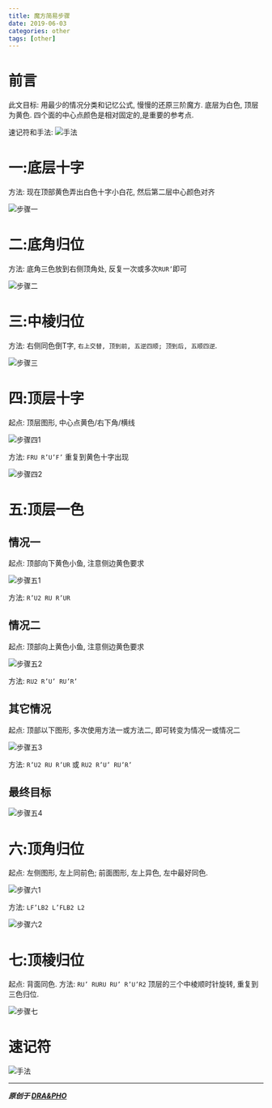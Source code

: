 ```yaml
---
title: 魔方简易步骤
date: 2019-06-03
categories: other
tags: [other]
---
```


# 前言
此文目标: 用最少的情况分类和记忆公式, 慢慢的还原三阶魔方.
底层为白色, 顶层为黄色. 四个面的中心点颜色是相对固定的,是重要的参考点.

速记符和手法:
![手法](https://draapho.github.io/images/1906/0_1.png)


# 一:底层十字
方法: 现在顶部黄色弄出白色十字小白花, 然后第二层中心颜色对齐

![步骤一](https://draapho.github.io/images/1906/1_1.png)


# 二:底角归位
方法: 底角三色放到右侧顶角处, 反复一次或多次`RUR’`即可

![步骤二](https://draapho.github.io/images/1906/2_1.png)


# 三:中棱归位
方法: 右侧同色倒T字, `右上交替, 顶到前, 五逆四顺; 顶到后, 五顺四逆`.

![步骤三](https://draapho.github.io/images/1906/3_1.png)


# 四:顶层十字
起点: 顶层图形, 中心点黄色/右下角/横线

![步骤四1](https://draapho.github.io/images/1906/4_1.png)

方法: `FRU R’U’F’` 重复到黄色十字出现

![步骤四2](https://draapho.github.io/images/1906/4_2.png)


# 五:顶层一色
## 情况一
起点: 顶部向下黄色小鱼, 注意侧边黄色要求

![步骤五1](https://draapho.github.io/images/1906/5_1.png)

方法: `R’U2 RU R’UR`

## 情况二
起点: 顶部向上黄色小鱼, 注意侧边黄色要求

![步骤五2](https://draapho.github.io/images/1906/5_2.png)

方法: `RU2 R’U’ RU’R’`

## 其它情况
起点: 顶部以下图形, 多次使用方法一或方法二, 即可转变为情况一或情况二

![步骤五3](https://draapho.github.io/images/1906/5_3.png)

方法: `R’U2 RU R’UR` 或 `RU2 R’U’ RU’R’`

## 最终目标

![步骤五4](https://draapho.github.io/images/1906/5_4.png)


# 六:顶角归位
起点: 左侧图形, 左上同前色; 前面图形, 左上异色, 左中最好同色.

![步骤六1](https://draapho.github.io/images/1906/6_1.png)

方法: `LF’LB2 L’FLB2 L2`

![步骤六2](https://draapho.github.io/images/1906/6_2.png)


# 七:顶棱归位
起点: 背面同色.
方法: `RU’ RURU RU’ R’U’R2` 顶层的三个中棱顺时针旋转, 重复到三色归位.

![步骤七](https://draapho.github.io/images/1906/7_1.png)


# 速记符

![手法](https://draapho.github.io/images/1906/0_1.png)


----------

***原创于 [DRA&PHO](https://draapho.github.io/)***

